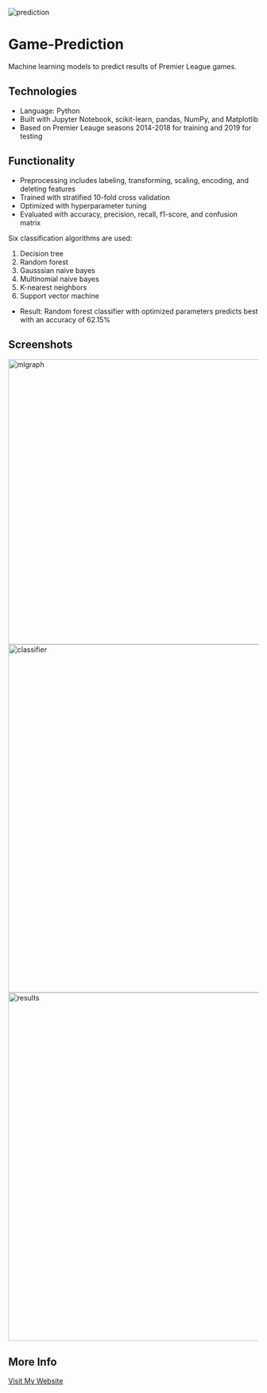 ![prediction](https://user-images.githubusercontent.com/36485235/164884611-c2542164-9458-43b8-a986-4a34e1e76c10.png)

# Game-Prediction
Machine learning models to predict results of Premier League games.

## Technologies
- Language: Python
- Built with Jupyter Notebook, scikit-learn, pandas, NumPy, and Matplotlib
- Based on Premier Leauge seasons 2014-2018 for training and 2019 for testing

## Functionality
- Preprocessing includes labeling, transforming, scaling, encoding, and deleting features
- Trained with stratified 10-fold cross validation
- Optimized with hyperparameter tuning
- Evaluated with accuracy, precision, recall, f1-score, and confusion matrix

Six classification algorithms are used:
1. Decision tree
2. Random forest
3. Gausssian naive bayes
4. Multinomial naive bayes
5. K-nearest neighbors
6. Support vector machine

- Result: Random forest classifier with optimized parameters predicts best with an accuracy of 62.15%

## Screenshots

<img width="573" alt="mlgraph" src="https://user-images.githubusercontent.com/36485235/164884639-75475d8e-0e2f-436f-8a25-27f2b1ad6e0d.png">
<img width="700" alt="classifier" src="https://user-images.githubusercontent.com/36485235/164884627-f22d89ca-197d-485b-9c2b-37c01641302b.png">
<img width="700" alt="results" src="https://user-images.githubusercontent.com/36485235/164884636-edd5f9fa-8cc8-4ab0-9845-1aca23ffb865.png">


## More Info
[Visit My Website](https://jongwonlee.dev/football-game-prediction)
